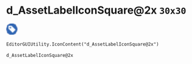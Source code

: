 # d_AssetLabelIconSquare@2x `30x30`
<img src="/img/d_AssetLabelIconSquare.png" width=30 height=30>

``` CSharp
EditorGUIUtility.IconContent("d_AssetLabelIconSquare@2x")
```
```
d_AssetLabelIconSquare@2x
```
